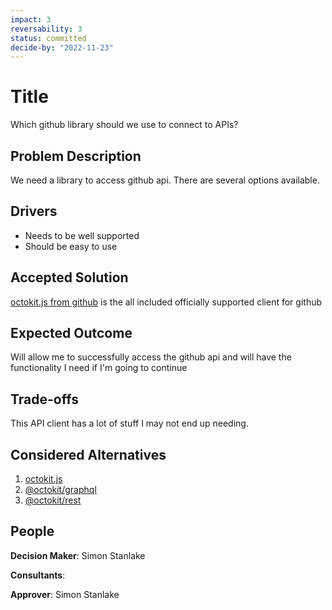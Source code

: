 ```yaml
---
impact: 3
reversability: 3
status: committed
decide-by: "2022-11-23"
---
```

# Title
Which github library should we use to connect to APIs?

## Problem Description
We need a library to access github api. There are several options available.

## Drivers

* Needs to be well supported
* Should be easy to use

## Accepted Solution

[octokit.js from github](https://github.com/octokit/octokit.js) is the all included officially supported client for github

## Expected Outcome
Will allow me to successfully access the github api and will have the functionality I need if I'm going to continue

## Trade-offs
This API client has a lot of stuff I may not end up needing.

## Considered Alternatives
1. [octokit.js](https://github.com/octokit/octokit.js)
1. [@octokit/graphql](https://github.com/octokit/graphql.js)
1. [@octokit/rest](https://github.com/octokit/rest.js/)

## People
**Decision Maker**: Simon Stanlake

**Consultants**:

**Approver**: Simon Stanlake
